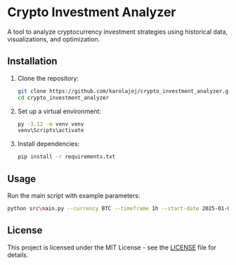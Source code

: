 # Crypto Investment Analyzer

A tool to analyze cryptocurrency investment strategies using historical data, visualizations, and optimization.

## Installation

1. Clone the repository:
   ```bash
   git clone https://github.com/karolajoj/crypto_investment_analyzer.git
   cd crypto_investment_analyzer
   ```

2. Set up a virtual environment:
   ```bash
   py -3.12 -m venv venv
   venv\Scripts\activate
   ```

3. Install dependencies:
   ```bash
   pip install -r requirements.txt
   ```

## Usage

Run the main script with example parameters:
```bash
python src\main.py --currency BTC --timeframe 1h --start-date 2025-01-01 --lookback 30d --percentiles 25,50,75
```

## License

This project is licensed under the MIT License - see the [LICENSE](LICENSE) file for details.
